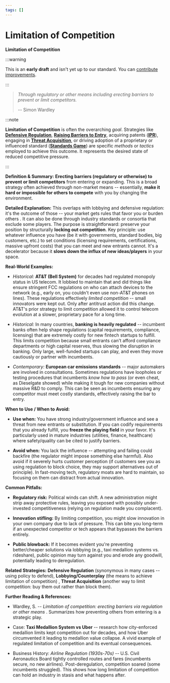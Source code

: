 ```yaml
---
tags: []
---
```


# Limitation of Competition

**Limitation of Competition**


:::warning

This is an **early draft** and isn't yet up to our standard.
You can [contribute improvements](https://github.com/dave1010/wardley-leadership-strategies).

:::

> *Through regulatory or other means including erecting barriers to prevent or limit competitors.*
>
> -- Simon Wardley

:::note

**Limitation of Competition** is often the overarching *goal*. Strategies like [**Defensive Regulation**](/strategies/defensive/defensive-regulation), [**Raising Barriers to Entry**](/strategies/defensive/raising-barriers-to-entry), acquiring patents ([**IPR**](/strategies/decelerators/ipr)), engaging in [**Threat Acquisition**](/strategies/defensive/threat-acquisition), or driving adoption of a proprietary or influenced standard ([**Standards Game**](/strategies/markets/standards-game)) are specific *methods* or *tactics* employed to achieve this outcome. It represents the desired state of reduced competitive pressure.

:::

**Definition & Summary:** **Erecting barriers (regulatory or otherwise) to prevent or limit competitors** from entering or expanding. This is a broad strategy often achieved through non-market means -- essentially, **make it hard or impossible for others to compete** with you by changing the environment.

**Detailed Explanation:** This overlaps with lobbying and defensive regulation: it's the outcome of those -- your market gets rules that favor you or burden others . It can also be done through industry standards or consortia that exclude some players. The purpose is straightforward: preserve your position by structurally **locking out competition**. Key principle: use whatever influence you have (be it with governments, standard bodies, big customers, etc.) to set conditions (licensing requirements, certifications, massive upfront costs) that you can meet and new entrants cannot. It's a decelerator because it **slows down the influx of new ideas/players** in your space.

**Real-World Examples:**

-  *Historical:* **AT&T (Bell System)** for decades had regulated monopoly status in US telecom. It lobbied to maintain that and did things like ensure stringent FCC regulations on who can attach devices to the network (e.g., early on, you couldn't even use non-AT&T phones on lines). These regulations effectively *limited competition* -- small innovators were kept out. Only after antitrust action did this change. AT&T's prior strategy to limit competition allowed it to control telecom evolution at a slower, proprietary pace for a long time.

-  *Historical:* In many countries, **banking is heavily regulated** -- incumbent banks often help shape regulations (capital requirements, compliance, licensing) that are extremely costly for new fintech startups to fulfill. This limits competition because small entrants can't afford compliance departments or high capital reserves, thus slowing the disruption in banking. Only large, well-funded startups can play, and even they move cautiously or partner with incumbents.

-  *Contemporary:* **European car emissions standards** -- major automakers are involved in consultations. Sometimes regulations have loopholes or testing procedures that incumbents *know how to pass* (or even cheat, as Dieselgate showed) while making it tough for new companies without massive R&D to comply. This can be seen as incumbents ensuring any competitor must meet costly standards, effectively raising the bar to entry.

**When to Use / When to Avoid:**

-  **Use when:** You have strong industry/government influence and see a threat from new entrants or substitution. If you can codify requirements that you already fulfill, you **freeze the playing field** in your favor. It's particularly used in mature industries (utilities, finance, healthcare) where safety/quality can be cited to justify barriers.

-  **Avoid when:** You lack the influence -- attempting and failing could backfire (the regulator might impose something else harmful). Also avoid if it severely hurts customer perception (if customers see you as using regulation to block choice, they may support alternatives out of principle). In fast-moving tech, regulatory moats are hard to maintain, so focusing on them can distract from actual innovation.

**Common Pitfalls:**

-  **Regulatory risk:** Political winds can shift. A new administration might strip away protective rules, leaving you exposed with possibly under-invested competitiveness (relying on regulation made you complacent).

-  **Innovation stifling:** By limiting competition, you might slow innovation in your own company due to lack of pressure. This can bite you long-term if an unexpected competitor or tech appears that bypasses the barriers entirely.

-  **Public blowback:** If it becomes evident you're preventing better/cheaper solutions via lobbying (e.g., taxi medallion systems vs. rideshare), public opinion may turn against you and erode any goodwill, potentially leading to deregulation.

**Related Strategies:** **Defensive Regulation** (synonymous in many cases -- using policy to defend), **Lobbying/Counterplay** (the means to achieve limitation of competition) , **Threat Acquisition** (another way to limit competition: buy them out rather than block them).

**Further Reading & References:**

-  Wardley, S. -- *Limitation of competition: erecting barriers via regulation or other means* . Summarizes how preventing others from entering is a strategic play.

-  Case: **Taxi Medallion System vs Uber** -- research how city-enforced medallion limits kept competition out for decades, and how Uber circumvented it leading to medallion value collapse. A vivid example of regulated limitation of competition and its eventual consequences.

-  Business History: *Airline Regulation (1930s-70s)* -- U.S. Civil Aeronautics Board tightly controlled routes and fares (incumbents secure, no new airlines). Post-deregulation, competition soared (some incumbents struggled). This shows how long limitation of competition can hold an industry in stasis and what happens after.
